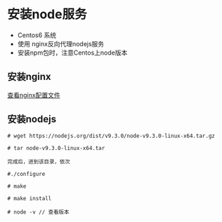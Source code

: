 # 安装node服务

* Centos6 系统
* 使用 nginx反向代理nodejs服务
* 安装npm包时，注意Centos上node版本

## 安装nginx
[查看nginx配置文件](../server/使用centos6搭建简易web服务.md)

## 安装nodejs
```
# wget https://nodejs.org/dist/v9.3.0/node-v9.3.0-linux-x64.tar.gz

# tar node-v9.3.0-linux-x64.tar

完成后，进到该目录，依次

#./configure

# make

# make install

# node -v // 查看版本

```
